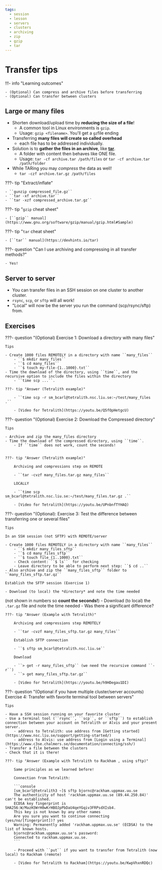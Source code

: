 ```yaml
---
tags:
  - session
  - lesson
  - servers
  - clusters
  - archiving
  - zip
  - gzip
  - tar
---
```


# Transfer tips

!!!- info "Learning outcomes"

    - (Optional) Can compress and archive files before transferring
    - (Optional) Can transfer between clusters

## Large or many files

- Shorten download/upload time by **reducing the size of a file**!
    - A common tool in Linux environments is ``gzip``.
    - Usage: ``gzip <filename>``. You'll get a ``gz``file ending
- Transferring **many files will create so called overhead**
    - each file has to be addressed individually.
- Solution is to **gather the files in an archive**, like [**tar**](https://en.wikipedia.org/wiki/Tar_(computing)).
    - A folder with content then behaves like ONE file.
    - Usage: ``tar -cf archive.tar /path/files`` or ``tar -cf archive.tar /path/folder``
- While TARing you may *compress* the data as well!
    - ``tar -czf archive.tar.gz /path/files``

???- tip "Extract/inflate"

    - ``gunzip compressed_file.gz``
    - ``tar -xf archive.tar``
    - ``tar -xzf compressed_archive.tar.gz``

???- tip "``gzip`` cheat sheet"

    - [``gzip`` manual](https://www.gnu.org/software/gzip/manual/gzip.html#Sample)

???- tip "``tar`` cheat sheet"

    - [``tar`` manual](https://devhints.io/tar)

???- question "Can I use archiving and compressing in all transfer methods?"

    - Yes!

## Server to server

- You can transfer files in an SSH session on one cluster to another cluster.
- ``rsync``, ``scp``, or ``sftp`` will all work!
- "Local" will now be the server you run the command (scp/rsync/sftp) from.


## Exercises

<!-- markdownlint-disable MD013 --><!-- Let's break the 80 characters per line -->

???- question "(Optional) Exercise 1: Download a directory with many files"

    Tips

    - Create 1000 files REMOTELY in a directory with name ``many_files``
        - ``$ mkdir many_files``
        - ``$ cd many_files``
        - ``$ touch my-file-{1..1000}.txt``
    - Time the download of the directory, using ``time``, and the recursive option to include the files within the directory
        - ``time scp ...``.

    ???- tip "Answer (Tetralith example)"

        - ``time scp -r sm_bcarl@tetralith.nsc.liu.se:~/test/many_files .``

        - [Video for Tetralith](https://youtu.be/Q5fOpHetgcU)

???- question "(Optional) Exercise 2: Download the Compressed directory"

    Tips

    - Archive and zip the many_files directory
    - Time the download of the compressed directory, using ``time``.
        - If ``time`` does not work, count the seconds!


    ???- tip "Answer (Tetralith example)"

        Archiving and compressions step on REMOTE

        - ``tar -cvzf many_files.tar.gz many_files``

        LOCALLY

        - ``time scp sm_bcarl@tetralith.nsc.liu.se:~/test/many_files.tar.gz .``

        - [Video for Tetralith](https://youtu.be/UPnbnfTYHAQ)


???- question "(Optional): Exercise 3: Test the difference between transferring one or several files"

    Tips

    In an SSH session (not SFTP) with REMOTE/server

    - Create 1000 files REMOTELY in a directory with name ``many_files``
        - ``$ mkdir many_files_sftp``
        - ``$ cd many_files_sftp``
        - ``$ touch file_{1..1000}.txt``
        - Check content: ``$ ls``  for checking
        - Leave directory to be able to perform next step: ``$ cd ..``
    - Also archive and zip the ``many_files_sftp`` folder to ``many_files_sftp.tar.qz``

    Establish the SFTP session (Exercise 1)

    - Download (to local) the *directory* and note the time needed
(not shown in numbers so **count the seconds!**)
    - Download (to local) the ``.tar.gz`` file and note the time needed
    - Was there a significant difference?

    ???- tip "Answer (Example with Tetralith)"

        Archiving and compressions step REMOTELY

        - ``tar -cvzf many_files_sftp.tar.gz many_files``

        Establish SFTP connection

        - ``$ sftp sm_bcarl@tetralith.nsc.liu.se``

        Download

        - ``> get -r many_files_sftp`` (we need the recursive command ``-r``)
        - ``> get many_files_sftp.tar.gz``

        - [Video for Tetralith](https://youtu.be/h9HDegau1DI)


???- question "(Optional if you have multiple cluster/server accounts) Exercise 4: Transfer with favorite terminal tool between servers"

    Tips

    - Have a SSH session running on your favorite cluster
    - Use a terminal tool (``rsync``, ``scp``, or ``sftp``) to establish connection between your account on Tetralith or Alvis and your present server.
        - address to Tetralith: use address from [Getting started](https://www.nsc.liu.se/support/getting-started/)
        - address to Alvis: use address from [Login using a Terminal](https://www.c3se.chalmers.se/documentation/connecting/ssh/)
    - Transfer a file between the clusters
    - Check that it is there!

    ???- tip "Answer (Example with Tetralith to Rackham , using sftp)"

        Same principles as we learned before!

        Connection from Tetralith:

        ```console
        [sm_bcarl@tetralith3 ~]$ sftp bjornc@rackham.uppmax.uu.se
        The authenticity of host 'rackham.uppmax.uu.se (89.44.250.84)' can't be established.
        ECDSA key fingerprint is SHA256:W/MazH3WrH0wKrHBOJpPbDaU4qeYGqiv3FRPsdXIsb4.
        This key is not known by any other names
        Are you sure you want to continue connecting (yes/no/[fingerprint])? yes
        Warning: Permanently added 'rackham.uppmax.uu.se' (ECDSA) to the list of known hosts.
        bjornc@rackham.uppmax.uu.se's password:
        Connected to rackham.uppmax.uu.se.
        ```

        - Proceed with ``put`` if you want to transfer from Tetralith (now local) to Rackham (remote)

        - [Video for Tetralith to Rackham](https://youtu.be/KwpVhxnRDQc)
